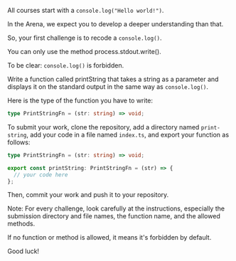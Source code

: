 All courses start with a `console.log("Hello world!")`.

In the Arena, we expect you to develop a deeper understanding than that.

So, your first challenge is to recode a `console.log()`.

You can only use the method process.stdout.write().

To be clear: `console.log()` is forbidden.

Write a function called printString that takes a string as a parameter and displays it on the standard output in the same way as `console.log()`.

Here is the type of the function you have to write:

```typescript
type PrintStringFn = (str: string) => void;
```

To submit your work, clone the repository, add a directory named `print-string`, add your code in a file named `index.ts`, and export your function as follows:

```typescript
type PrintStringFn = (str: string) => void;

export const printString: PrintStringFn = (str) => {
  // your code here
};
```

Then, commit your work and push it to your repository.

Note: For every challenge, look carefully at the instructions, especially the submission directory and file names, the function name, and the allowed methods.

If no function or method is allowed, it means it's forbidden by default.

Good luck!
